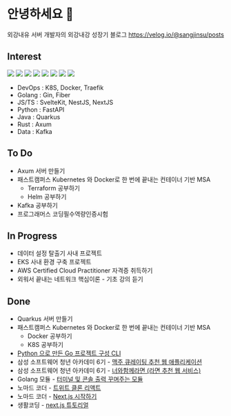 # 안녕하세요 👋

외강내유 서버 개발자의 외강내강 성장기 블로그
https://velog.io/@sangjinsu/posts

## Interest 

![](https://img.shields.io/badge/kubernetes-%23326ce5.svg?style=for-the-badge&logo=kubernetes&logoColor=white)
![](https://img.shields.io/badge/docker-%230db7ed.svg?style=for-the-badge&logo=docker&logoColor=white)
![](https://img.shields.io/badge/JavaScript-F7DF1E?style=for-the-badge&logo=JavaScript&logoColor=white)
![](https://img.shields.io/badge/TypeScript-007ACC?style=for-the-badge&logo=typescript&logoColor=white)
![](https://img.shields.io/badge/Svelte-4A4A55?style=for-the-badge&logo=svelte&logoColor=FF3E00)
![](https://img.shields.io/badge/Python-3776AB?style=for-the-badge&logo=python&logoColor=white)
![](https://img.shields.io/badge/Java-ED8B00?style=for-the-badge&logo=openjdk&logoColor=white)
![](https://img.shields.io/badge/Rust-000000?style=for-the-badge&logo=rust&logoColor=white)


- DevOps : K8S, Docker, Traefik
- Golang : Gin, Fiber
- JS/TS  : SvelteKit, NestJS, NextJS
- Python : FastAPI
- Java : Quarkus
- Rust : Axum  
- Data : Kafka

## To Do

- Axum 서버 만들기
- 패스트캠퍼스 Kubernetes 와 Docker로 한 번에 끝내는 컨테이너 기반 MSA
  - Terraform 공부하기
  - Helm 공부하기
- Kafka 공부하기
- 프로그래머스 코딩필수역량인증시험 
    
## In Progress

- 데이터 설정 탈출기 사내 프로젝트
- EKS 사내 환경 구축 프로젝트
- AWS Certified Cloud Practitioner 자격증 취득하기
- 외워서 끝내는 네트워크 핵심이론 - 기초 강의 듣기

## Done 

- Quarkus 서버 만들기
- 패스트캠퍼스 Kubernetes 와 Docker로 한 번에 끝내는 컨테이너 기반 MSA
  - Docker 공부하기
  - K8S 공부하기
- [Python 으로 만든 Go 프로젝트 구성 CLI](https://github.com/sangjinsu/go-project-cli)
- 삼성 소프트웨어 청년 아카데미 6기 - [맥주 큐레이팅 추천 웹 애플리케이션](https://github.com/sangjinsu/macju?tab=readme-ov-file)
- 삼성 소프트웨어 청년 아카데미 6기 - [너와함께라면 (라면 추천 웹 서비스)](https://github.com/sangjinsu/ramen)
- Golang 모듈 - [터미널 및 콘솔 출력 꾸며주는 모듈](https://github.com/sangjinsu/chalk)
- 노마드 코더 - [트위트 클론 리액트](https://github.com/sangjinsu/twitter-clone)
- 노마드 코더 - [Next.js 시작하기](https://github.com/sangjinsu/learn-nextjs14)
- 생활코딩 - [next.js 튜토리얼](https://github.com/sangjinsu/nextapp)
